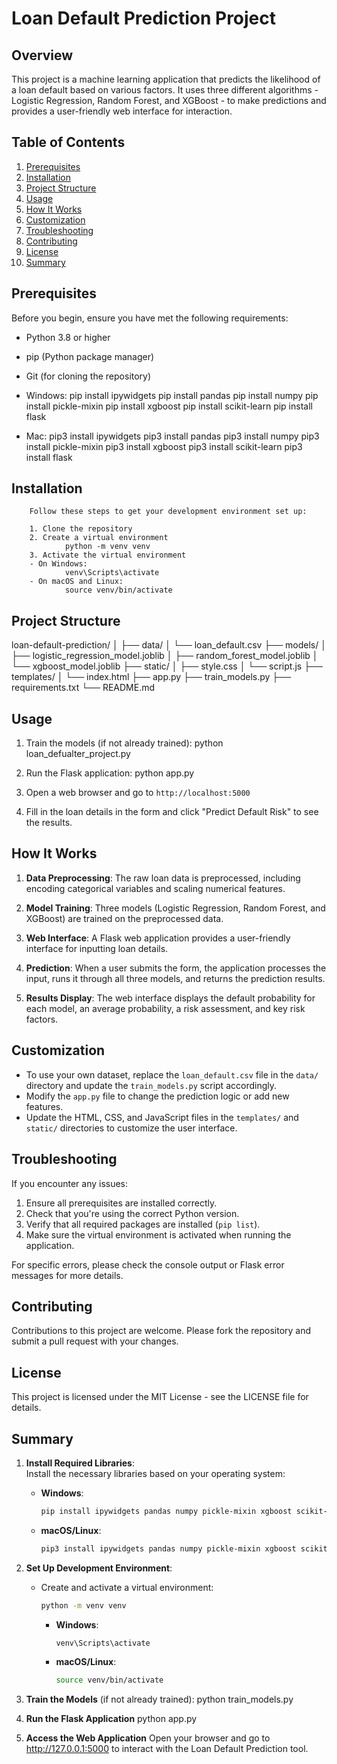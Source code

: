 # Loan Default Prediction Project

## Overview

This project is a machine learning application that predicts the likelihood of a loan default based on various factors. It uses three different algorithms - Logistic Regression, Random Forest, and XGBoost - to make predictions and provides a user-friendly web interface for interaction.

## Table of Contents

1. [Prerequisites](#prerequisites)
2. [Installation](#installation)
3. [Project Structure](#project-structure)
4. [Usage](#usage)
5. [How It Works](#how-it-works)
6. [Customization](#customization)
7. [Troubleshooting](#troubleshooting)
8. [Contributing](#contributing)
9. [License](#license)
10. [Summary](#Summary)

## Prerequisites

Before you begin, ensure you have met the following requirements:

- Python 3.8 or higher
- pip (Python package manager)
- Git (for cloning the repository)

- Windows:
pip install ipywidgets
pip install pandas
pip install numpy
pip install pickle-mixin
pip install xgboost
pip install scikit-learn
pip install flask

- Mac:
pip3 install ipywidgets
pip3 install pandas
pip3 install numpy
pip3 install pickle-mixin
pip3 install xgboost
pip3 install scikit-learn
pip3 install flask

## Installation

        Follow these steps to get your development environment set up:

        1. Clone the repository
        2. Create a virtual environment
                python -m venv venv
        3. Activate the virtual environment
        - On Windows:
                venv\Scripts\activate
        - On macOS and Linux:
                source venv/bin/activate

## Project Structure
loan-default-prediction/
│
├── data/
│   └── loan_default.csv
├── models/
│   ├── logistic_regression_model.joblib
│   ├── random_forest_model.joblib
│   └── xgboost_model.joblib
├── static/
│   ├── style.css
│   └── script.js
├── templates/
│   └── index.html
├── app.py
├── train_models.py
├── requirements.txt
└── README.md

## Usage

1. Train the models (if not already trained):
python loan_defualter_project.py

2. Run the Flask application:
python app.py

3. Open a web browser and go to `http://localhost:5000`

4. Fill in the loan details in the form and click "Predict Default Risk" to see the results.

## How It Works

1. **Data Preprocessing**: The raw loan data is preprocessed, including encoding categorical variables and scaling numerical features.

2. **Model Training**: Three models (Logistic Regression, Random Forest, and XGBoost) are trained on the preprocessed data.

3. **Web Interface**: A Flask web application provides a user-friendly interface for inputting loan details.

4. **Prediction**: When a user submits the form, the application processes the input, runs it through all three models, and returns the prediction results.

5. **Results Display**: The web interface displays the default probability for each model, an average probability, a risk assessment, and key risk factors.

## Customization

- To use your own dataset, replace the `loan_default.csv` file in the `data/` directory and update the `train_models.py` script accordingly.
- Modify the `app.py` file to change the prediction logic or add new features.
- Update the HTML, CSS, and JavaScript files in the `templates/` and `static/` directories to customize the user interface.

## Troubleshooting

If you encounter any issues:

1. Ensure all prerequisites are installed correctly.
2. Check that you're using the correct Python version.
3. Verify that all required packages are installed (`pip list`).
4. Make sure the virtual environment is activated when running the application.

For specific errors, please check the console output or Flask error messages for more details.

## Contributing

Contributions to this project are welcome. Please fork the repository and submit a pull request with your changes.

## License

This project is licensed under the MIT License - see the LICENSE file for details.

## Summary

1. **Install Required Libraries**:  
   Install the necessary libraries based on your operating system:
   - **Windows**:
     ```bash
     pip install ipywidgets pandas numpy pickle-mixin xgboost scikit-learn flask
     ```
   - **macOS/Linux**:
     ```bash
     pip3 install ipywidgets pandas numpy pickle-mixin xgboost scikit-learn flask
     ```

2. **Set Up Development Environment**:
   - Create and activate a virtual environment:
     ```bash
     python -m venv venv
     ```
     - **Windows**:
       ```bash
       venv\Scripts\activate
       ```
     - **macOS/Linux**:
       ```bash
       source venv/bin/activate
       ```

3. **Train the Models** (if not already trained):
   python train_models.py

4. **Run the Flask Application**
   python app.py
   
5. **Access the Web Application**
        Open your browser and go to http://127.0.0.1:5000 to interact with the Loan Default Prediction tool.
